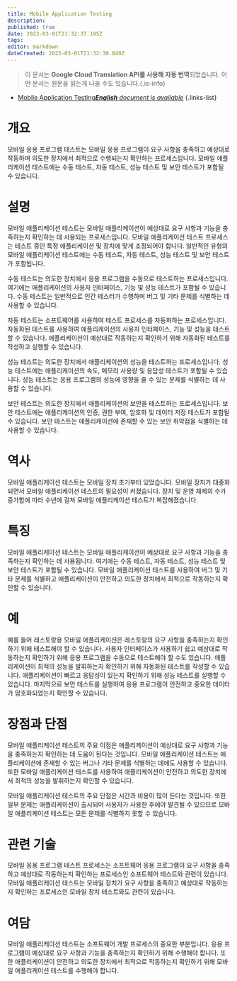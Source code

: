 ```yaml
---
title: Mobile Application Testing
description: 
published: true
date: 2023-03-01T21:32:37.195Z
tags: 
editor: markdown
dateCreated: 2023-03-01T21:32:30.049Z
---
```


> 이 문서는 **Google Cloud Translation API를 사용해 자동 번역**되었습니다.
어떤 문서는 원문을 읽는게 나을 수도 있습니다.{.is-info}



- [Mobile Application Testing***English** document is available*](/en/Knowledge-base/Dictionary/mobile-application-testing)
{.links-list}


# 개요
모바일 응용 프로그램 테스트는 모바일 응용 프로그램이 요구 사항을 충족하고 예상대로 작동하며 의도한 장치에서 최적으로 수행되는지 확인하는 프로세스입니다. 모바일 애플리케이션 테스트에는 수동 테스트, 자동 테스트, 성능 테스트 및 보안 테스트가 포함될 수 있습니다.

# 설명
모바일 애플리케이션 테스트는 모바일 애플리케이션이 예상대로 요구 사항과 기능을 충족하는지 확인하는 데 사용되는 프로세스입니다. 모바일 애플리케이션 테스트 프로세스는 테스트 중인 특정 애플리케이션 및 장치에 맞게 조정되어야 합니다. 일반적인 유형의 모바일 애플리케이션 테스트에는 수동 테스트, 자동 테스트, 성능 테스트 및 보안 테스트가 포함됩니다.

수동 테스트는 의도한 장치에서 응용 프로그램을 수동으로 테스트하는 프로세스입니다. 여기에는 애플리케이션의 사용자 인터페이스, 기능 및 성능 테스트가 포함될 수 있습니다. 수동 테스트는 일반적으로 인간 테스터가 수행하며 버그 및 기타 문제를 식별하는 데 사용할 수 있습니다.

자동 테스트는 소프트웨어를 사용하여 테스트 프로세스를 자동화하는 프로세스입니다. 자동화된 테스트를 사용하여 애플리케이션의 사용자 인터페이스, 기능 및 성능을 테스트할 수 있습니다. 애플리케이션이 예상대로 작동하는지 확인하기 위해 자동화된 테스트를 작성하고 실행할 수 있습니다.

성능 테스트는 의도한 장치에서 애플리케이션의 성능을 테스트하는 프로세스입니다. 성능 테스트에는 애플리케이션의 속도, 메모리 사용량 및 응답성 테스트가 포함될 수 있습니다. 성능 테스트는 응용 프로그램의 성능에 영향을 줄 수 있는 문제를 식별하는 데 사용할 수 있습니다.

보안 테스트는 의도한 장치에서 애플리케이션의 보안을 테스트하는 프로세스입니다. 보안 테스트에는 애플리케이션의 인증, 권한 부여, 암호화 및 데이터 저장 테스트가 포함될 수 있습니다. 보안 테스트는 애플리케이션에 존재할 수 있는 보안 취약점을 식별하는 데 사용할 수 있습니다.

# 역사
모바일 애플리케이션 테스트는 모바일 장치 초기부터 있었습니다. 모바일 장치가 대중화되면서 모바일 애플리케이션 테스트의 필요성이 커졌습니다. 장치 및 운영 체제의 수가 증가함에 따라 수년에 걸쳐 모바일 애플리케이션 테스트가 복잡해졌습니다.

# 특징
모바일 애플리케이션 테스트는 모바일 애플리케이션이 예상대로 요구 사항과 기능을 충족하는지 확인하는 데 사용됩니다. 여기에는 수동 테스트, 자동 테스트, 성능 테스트 및 보안 테스트가 포함될 수 있습니다. 모바일 애플리케이션 테스트를 사용하여 버그 및 기타 문제를 식별하고 애플리케이션이 안전하고 의도한 장치에서 최적으로 작동하는지 확인할 수 있습니다.

# 예
예를 들어 레스토랑용 모바일 애플리케이션은 레스토랑의 요구 사항을 충족하는지 확인하기 위해 테스트해야 할 수 있습니다. 사용자 인터페이스가 사용하기 쉽고 예상대로 작동하는지 확인하기 위해 응용 프로그램을 수동으로 테스트해야 할 수도 있습니다. 애플리케이션이 최적의 성능을 발휘하는지 확인하기 위해 자동화된 테스트를 작성할 수 있습니다. 애플리케이션이 빠르고 응답성이 있는지 확인하기 위해 성능 테스트를 실행할 수 있습니다. 마지막으로 보안 테스트를 실행하여 응용 프로그램이 안전하고 중요한 데이터가 암호화되었는지 확인할 수 있습니다.

# 장점과 단점
모바일 애플리케이션 테스트의 주요 이점은 애플리케이션이 예상대로 요구 사항과 기능을 충족하는지 확인하는 데 도움이 된다는 것입니다. 모바일 애플리케이션 테스트는 애플리케이션에 존재할 수 있는 버그나 기타 문제를 식별하는 데에도 사용할 수 있습니다. 또한 모바일 애플리케이션 테스트를 사용하여 애플리케이션이 안전하고 의도한 장치에서 최적의 성능을 발휘하는지 확인할 수 있습니다.

모바일 애플리케이션 테스트의 주요 단점은 시간과 비용이 많이 든다는 것입니다. 또한 일부 문제는 애플리케이션이 출시되어 사용자가 사용한 후에야 발견될 수 있으므로 모바일 애플리케이션 테스트는 모든 문제를 식별하지 못할 수 있습니다.

# 관련 기술
모바일 응용 프로그램 테스트 프로세스는 소프트웨어 응용 프로그램이 요구 사항을 충족하고 예상대로 작동하는지 확인하는 프로세스인 소프트웨어 테스트와 관련이 있습니다. 모바일 애플리케이션 테스트는 모바일 장치가 요구 사항을 충족하고 예상대로 작동하는지 확인하는 프로세스인 모바일 장치 테스트와도 관련이 있습니다.

# 여담
모바일 애플리케이션 테스트는 소프트웨어 개발 프로세스의 중요한 부분입니다. 응용 프로그램이 예상대로 요구 사항과 기능을 충족하는지 확인하기 위해 수행해야 합니다. 또한 애플리케이션이 안전하고 의도한 장치에서 최적으로 작동하는지 확인하기 위해 모바일 애플리케이션 테스트를 수행해야 합니다.